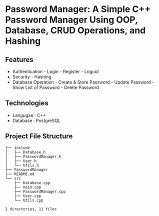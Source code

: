 # Password Manager: A Simple C++ Password Manager Using OOP, Database, CRUD Operations, and Hashing

## Features  
- Authentication
      - Login
      - Register
      - Logout
- Security
      - Hashing
- Database Operation
      - Create & Store Password
      - Update Password
      - Show List of Password
      - Delete Password

## Technologies 
- Langugae : C++
- Database : PostgreSQL

## Project File Structure
```text
├── include
│   ├── Database.h
│   ├── PasswordManager.h
│   ├── User.h
│   └── Utils.h
├── PasswordManager
├── README.md
└── src
    ├── Database.cpp
    ├── main.cpp
    ├── PasswordManager.cpp
    ├── User.cpp
    └── Utils.cpp

2 directories, 11 files
```
